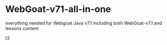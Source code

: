 # WebGoat-v71-all-in-one
everything needed for Webgoat Java v7.1 including both WebGoat-v7.1 and lessons content

t3
